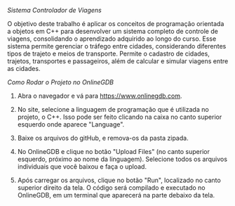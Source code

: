 *Sistema Controlador de Viagens*

O objetivo deste trabalho é aplicar os conceitos de programação orientada a objetos em C++ para desenvolver um sistema completo de controle de viagens, consolidando o aprendizado adquirido ao longo do curso. Esse sistema permite gerenciar o tráfego entre cidades, considerando diferentes tipos de trajeto e meios de transporte. Permite o cadastro de cidades, trajetos, transportes e passageiros, além de calcular e simular viagens entre as cidades.

*Como Rodar o Projeto no OnlineGDB*

1. Abra o navegador e vá para https://www.onlinegdb.com.

2. No site, selecione a linguagem de programação que é utilizada no projeto, o C++. Isso pode ser feito clicando na caixa no canto superior esquerdo onde aparece "Language".

3. Baixe os arquivos do gitHub, e remova-os da pasta zipada.

4. No OnlineGDB e clique no botão "Upload Files" (no canto superior esquerdo, próximo ao nome da linguagem). Selecione todos os arquivos individuais que você baixou e faça o upload.

5. Após carregar os arquivos, clique no botão "Run", localizado no canto superior direito da tela. O código será compilado e executado no OnlineGDB, em um terminal que aparecerá na parte debaixo da tela.
